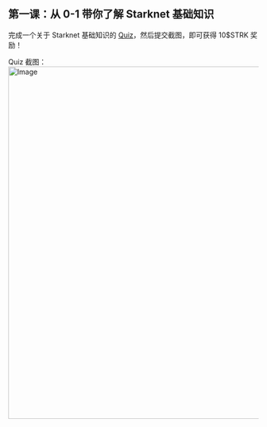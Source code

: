 ## 第一课：从 0-1 带你了解 Starknet 基础知识

完成一个关于 Starknet 基础知识的 [Quiz](https://openbuild.xyz/quiz/2025041601)，然后提交截图，即可获得 10\$STRK 奖励！

Quiz 截图：
<img width="709" alt="Image" src="https://github.com/user-attachments/assets/c915abe0-161a-4fe6-a2c9-784f3312de14" />

